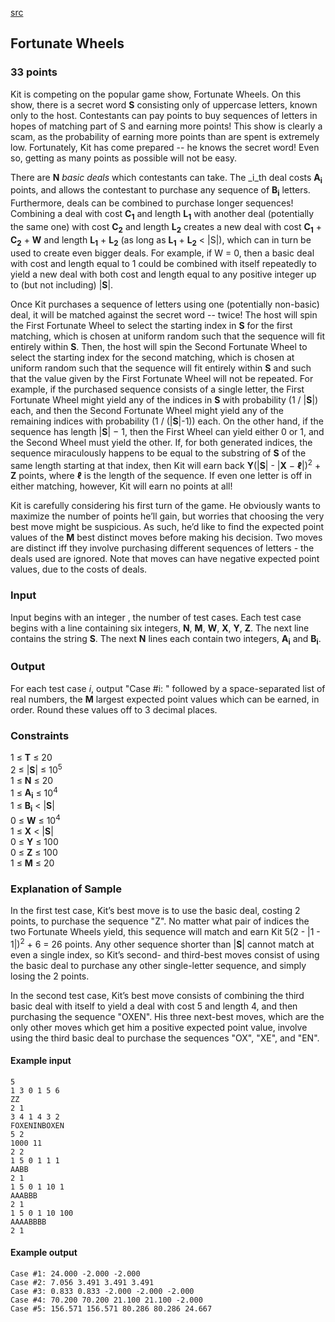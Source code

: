 [src](https://www.facebook.com/hackercup/problems.php?pid=1418569468390467&round=180228228840273)

## Fortunate Wheels

### 33 points 

Kit is competing on the popular game show, Fortunate Wheels. On this show,
there is a secret word **S** consisting only of uppercase letters, known only
to the host. Contestants can pay points to buy sequences of letters in hopes
of matching part of S and earning more points! This show is clearly a scam, as
the probability of earning more points than are spent is extremely low.
Fortunately, Kit has come prepared -- he knows the secret word! Even so,
getting as many points as possible will not be easy.

There are **N** _basic deals_ which contestants can take. The _i_th deal costs
**A<sub>i</sub>** points, and allows the contestant to purchase any sequence
of **B<sub>i</sub>** letters. Furthermore, deals can be combined to purchase
longer sequences! Combining a deal with cost **C<sub>1</sub>** and length
**L<sub>1</sub>** with another deal (potentially the same one) with cost
**C<sub>2</sub>** and length **L<sub>2</sub>** creates a new deal with cost
**C<sub>1</sub>** \+ **C<sub>2</sub>** \+ **W** and length **L<sub>1</sub>**
\+ **L<sub>2</sub>** (as long as **L<sub>1</sub>** \+ **L<sub>2</sub>** <
|S|), which can in turn be used to create even bigger deals. For example, if W
= 0, then a basic deal with cost and length equal to 1 could be combined with
itself repeatedly to yield a new deal with both cost and length equal to any
positive integer up to (but not including) |**S**|.

Once Kit purchases a sequence of letters using one (potentially non-basic)
deal, it will be matched against the secret word -- twice! The host will spin
the First Fortunate Wheel to select the starting index in **S** for the first
matching, which is chosen at uniform random such that the sequence will fit
entirely within **S**. Then, the host will spin the Second Fortunate Wheel to
select the starting index for the second matching, which is chosen at uniform
random such that the sequence will fit entirely within **S** and such that the
value given by the First Fortunate Wheel will not be repeated. For example, if
the purchased sequence consists of a single letter, the First Fortunate Wheel
might yield any of the indices in **S** with probability (1 / |**S**|) each,
and then the Second Fortunate Wheel might yield any of the remaining indices
with probability (1 / (|**S**|-1)) each. On the other hand, if the sequence
has length |**S**| − 1, then the First Wheel can yield either 0 or 1, and the
Second Wheel must yield the other. If, for both generated indices, the
sequence miraculously happens to be equal to the substring of **S** of the
same length starting at that index, then Kit will earn back **Y**(|**S**| -
|**X** − **ℓ**|)<sup>2</sup> \+ **Z** points, where **ℓ** is the length of the
sequence. If even one letter is off in either matching, however, Kit will earn
no points at all!

Kit is carefully considering his first turn of the game. He obviously wants to
maximize the number of points he’ll gain, but worries that choosing the very
best move might be suspicious. As such, he’d like to find the expected point
values of the **M** best distinct moves before making his decision. Two moves
are distinct iff they involve purchasing different sequences of letters - the
deals used are ignored. Note that moves can have negative expected point
values, due to the costs of deals.

### Input

Input begins with an integer , the number of test cases. Each test case begins
with a line containing six integers, **N**, **M**, **W**, **X**, **Y**, **Z**.
The next line contains the string **S**. The next **N** lines each contain two
integers, **A<sub>i</sub>** and **B<sub>i</sub>**.

### Output

For each test case _i_, output "Case #i: " followed by a space-separated list
of real numbers, the **M** largest expected point values which can be earned,
in order. Round these values off to 3 decimal places.

### Constraints

1 ≤ **T** ≤ 20  
2 ≤ |**S**| ≤ 10<sup>5</sup>  
1 ≤ **N** ≤ 20  
1 ≤ **A<sub>i</sub>** ≤ 10<sup>4</sup>  
1 ≤ **B<sub>i</sub>** < |**S**|  
0 ≤ **W** ≤ 10<sup>4</sup>  
1 ≤ **X** < |**S**|  
0 ≤ **Y** ≤ 100  
0 ≤ **Z** ≤ 100  
1 ≤ **M** ≤ 20  

### Explanation of Sample

In the first test case, Kit’s best move is to use the basic deal, costing 2
points, to purchase the sequence "Z". No matter what pair of indices the two
Fortunate Wheels yield, this sequence will match and earn Kit 5(2 - |1 -
1|)<sup>2</sup> \+ 6 = 26 points. Any other sequence shorter than |**S**|
cannot match at even a single index, so Kit’s second- and third-best moves
consist of using the basic deal to purchase any other single-letter sequence,
and simply losing the 2 points.

In the second test case, Kit’s best move consists of combining the third basic
deal with itself to yield a deal with cost 5 and length 4, and then purchasing
the sequence "OXEN". His three next-best moves, which are the only other moves
which get him a positive expected point value, involve using the third basic
deal to purchase the sequences "OX", "XE", and "EN".

#### Example input

```
5
1 3 0 1 5 6
ZZ
2 1
3 4 1 4 3 2
FOXENINBOXEN
5 2
1000 11
2 2
1 5 0 1 1 1
AABB
2 1
1 5 0 1 10 1
AAABBB
2 1
1 5 0 1 10 100
AAAABBBB
2 1
```

#### Example output

```
Case #1: 24.000 -2.000 -2.000
Case #2: 7.056 3.491 3.491 3.491
Case #3: 0.833 0.833 -2.000 -2.000 -2.000
Case #4: 70.200 70.200 21.100 21.100 -2.000
Case #5: 156.571 156.571 80.286 80.286 24.667
```
